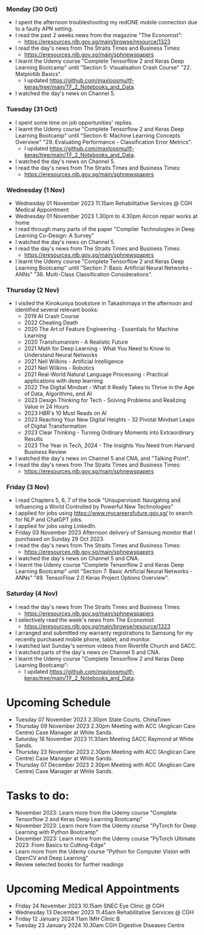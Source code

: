 ### Monday (30 Oct)
- I spent the afternoon troubleshooting my redONE mobile connection due to a faulty APN setting.
- I read the past 2 weeks news from the magazine "The Economist":
    - https://eresources.nlb.gov.sg/main/browse/resource/1323
- I read the day's news from The Straits Times and Business Times:
    - https://eresources.nlb.gov.sg/main/sphnewspapers
- I learnt the Udemy course "Complete Tensorflow 2 and Keras Deep Learning Bootcamp" until "Section 5: Visualisation Crash Course" "22. Matplotlib Basics".
    - I updated https://github.com/maxloosmu/tf-keras/tree/main/TF_2_Notebooks_and_Data.
- I watched the day's news on Channel 5.

### Tuesday (31 Oct)
- I spent some time on job opportunities' replies.
- I learnt the Udemy course "Complete Tensorflow 2 and Keras Deep Learning Bootcamp" until "Section 6: Machine Learning Concepts Overview" "29. Evaluating Performance - Classification Error Metrics".
    - I updated https://github.com/maxloosmu/tf-keras/tree/main/TF_2_Notebooks_and_Data.
- I watched the day's news on Channel 5.
- I read the day's news from The Straits Times and Business Times:
    - https://eresources.nlb.gov.sg/main/sphnewspapers

### Wednesday (1 Nov)
- Wednesday 01 November 2023 11.15am Rehabilitative Services @ CGH Medical Appointment
- Wednesday 01 November 2023 1.30pm to 4.30pm Aircon repair works at home
- I read through many parts of the paper "Compiler Technologies in Deep Learning Co-Design: A Survey"
- I watched the day's news on Channel 5.
- I read the day's news from The Straits Times and Business Times:
    - https://eresources.nlb.gov.sg/main/sphnewspapers
- I learnt the Udemy course "Complete Tensorflow 2 and Keras Deep Learning Bootcamp" until "Section 7: Basic Artificial Neural Networks - ANNs" "36. Multi-Class Classification Considerations".

### Thursday (2 Nov)
- I visited the Kinokuniya bookstore in Takashimaya in the afternoon and identified several relevant books:
    - 2019 AI Crash Course
    - 2022 Cheating Death
    - 2020 The Art of Feature Engineering - Essentials for Machine Learning
    - 2020 Transhumanism - A Realistic Future
    - 2021 Math for Deep Learning - What You Need to Know to Understand Neural Networks
    - 2021 Neil Wilkins - Artificial Intelligence
    - 2021 Neil Wilkins - Robotics
    - 2021 Real-World Natural Language Processing - Practical applications with deep learning
    - 2022 The Digital Mindset - What It Really Takes to Thrive in the Age of Data, Algorithms, and AI
    - 2023 Design Thinking for Tech - Solving Problems and Realizing Value in 24 Hours
    - 2023 HBR's 10 Must Reads on AI
    - 2023 Reaching Your New Digital Heights - 32 Pivotal Mindset Leaps of Digital Transformation
    - 2023 Clear Thinking - Turning Ordinary Moments into Extraordinary Results
    - 2023 The Year in Tech, 2024 - The Insights You Need from Harvard Business Review
- I watched the day's news on Channel 5 and CNA, and "Talking Point".
- I read the day's news from The Straits Times and Business Times:
    - https://eresources.nlb.gov.sg/main/sphnewspapers

### Friday (3 Nov)
- I read Chapters 5, 6, 7 of the book "Unsupervised: Navigating and Influencing a World Controlled by Powerful New Technologies"
- I applied for jobs using https://www.mycareersfuture.gov.sg/ to search for NLP and ChatGPT jobs.
- I applied for jobs using LinkedIn.
- Friday 03 November 2023 Afternoon delivery of Samsung monitor that I purchased on Sunday 29 Oct 2023.
- I read the day's news from The Straits Times and Business Times:
    - https://eresources.nlb.gov.sg/main/sphnewspapers
- I watched the day's news on Channel 5 and CNA.
- I learnt the Udemy course "Complete Tensorflow 2 and Keras Deep Learning Bootcamp" until "Section 7: Basic Artificial Neural Networks - ANNs" "49. TensorFlow 2.0 Keras Project Options Overview".

### Saturday (4 Nov)
- I read the day's news from The Straits Times and Business Times:
    - https://eresources.nlb.gov.sg/main/sphnewspapers
- I selectively read the week's news from The Economist:
    - https://eresources.nlb.gov.sg/main/browse/resource/1323
- I arranged and submitted my warranty registrations to Samsung for my recently purchased mobile phone, tablet, and monitor.
- I watched last Sunday's sermon videos from Riverlife Church and SACC.
- I watched parts of the day's news on Channel 5 and CNA.
- I learnt the Udemy course "Complete Tensorflow 2 and Keras Deep Learning Bootcamp":
    - I updated https://github.com/maxloosmu/tf-keras/tree/main/TF_2_Notebooks_and_Data.



# Upcoming Schedule
- Tuesday 07 November 2023 2.30pm State Courts, ChinaTown
- Thursday 09 November 2023 2.30pm Meeting with ACC (Anglican Care Centre) Case Manager at White Sands.
- Saturday 18 November 2023 11.30am Meeting SACC Raymond at White Sands.
- Thursday 23 November 2023 2.30pm Meeting with ACC (Anglican Care Centre) Case Manager at White Sands.
- Thursday 07 December 2023 2.30pm Meeting with ACC (Anglican Care Centre) Case Manager at White Sands.

# Tasks to do:
- November 2023: Learn more from the Udemy course "Complete Tensorflow 2 and Keras Deep Learning Bootcamp"
- November 2023: Learn more from the Udemy course "PyTorch for Deep Learning with Python Bootcamp"
- December 2023: Learn more from the Udemy course "PyTorch Ultimate 2023: From Basics to Cutting-Edge"
- Learn more from the Udemy course "Python for Computer Vision with OpenCV and Deep Learning"
- Review selected books for further readings

# Upcoming Medical Appointments
- Friday 24 November 2023 10.15am SNEC Eye Clinic @ CGH
- Wednesday 13 December 2023 11.45am Rehabilitative Services @ CGH
- Friday 12 January 2024 11am IMH Clinic B
- Tuesday 23 January 2024 10.30am CGH Digestive Diseases Centre
